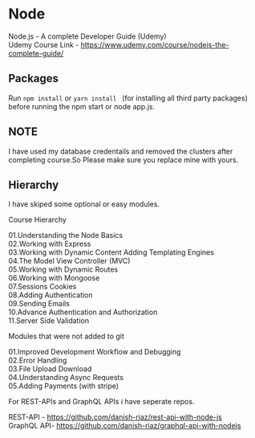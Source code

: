 # Node
Node.js - A complete Developer Guide (Udemy)<br/>
Udemy Course Link - https://www.udemy.com/course/nodejs-the-complete-guide/ <br/>

## Packages
Run ``` npm install ``` or ```yarn install ``` (for installing all third party packages) before running the npm start or node app.js.<br/>

## NOTE
I have used my database credentails and removed the clusters after completing course.So Please make sure you replace mine with yours.<br/>

## Hierarchy
I have skiped some optional or easy modules.<br/>

Course Hierarchy<br/>

01.Understanding the Node Basics<br/>
02.Working with Express<br/>
03.Working with Dynamic Content Adding Templating Engines<br/>
04.The Model View Controller (MVC)<br/>
05.Working with Dynamic Routes<br/>
06.Working with Mongoose<br/>
07.Sessions Cookies<br/>
08.Adding Authentication<br/>
09.Sending Emails<br/>
10.Advance Authentication and Authorization<br/>
11.Server Side Validation<br/>

Modules that were not added to git<br/>

01.Improved Development Workflow and Debugging<br/>
02.Error Handling<br/>
03.File Upload  Download<br/>
04.Understanding Async Requests<br/>
05.Adding Payments (with stripe)<br/>

For REST-APIs and GraphQL APIs i have seperate repos.<br/>

REST-API - https://github.com/danish-riaz/rest-api-with-node-js <br />
GraphQL API- https://github.com/danish-riaz/graphql-api-with-nodejs<br/>



